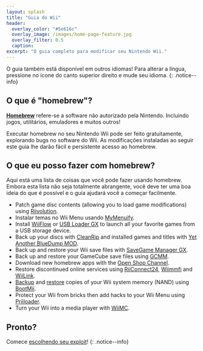 ```yaml
---
layout: splash
title: "Guia do Wii"
header:
  overlay_color: "#5e616c"
  overlay_image: /images/home-page-feature.jpg
  overlay_filter: 0.5
  caption:
excerpt: "O guia completo para modificar seu Nintendo Wii."
---
```


O guia também está disponível em outros idiomas! Para alterar a língua, pressione no ícone do canto superior direito e mude seu idioma.
{: .notice--info}

## O que é "homebrew"?

[**Homebrew**](https://en.wikipedia.org/wiki/Homebrew_(video_games)) refere-se a software não autorizado pela Nintendo. Incluindo jogos, utilitários, emuladores e muitos outros!

Executar homebrew no seu Nintendo Wii pode ser feito gratuitamente, explorando bugs no software do Wii. As modificações instaladas ao seguir este guia lhe darão fácil e persistente acesso ao homebrew.

## O que eu posso fazer com homebrew?

Aqui está uma lista de coisas que você pode fazer usando homebrew. Embora esta lista não seja totalmente abrangente, você deve ter uma boa ideia do que é possível e o guia ajudará você a começar facilmente.

- Patch game disc contents (allowing you to load game modifications) using [Riivolution](riivolution).
- Instalar temas no Wii Menu usando [MyMenuify](themes).
- Install [WiiFlow](wiiflow) or [USB Loader GX](usbloadergx) to launch all your favorite games from a USB storage device.
- Back up your discs with [CleanRip](/dump-games) and installed games and titles with [Yet Another BlueDump MOD](dump-wads).
- Back up and restore your Wii save files with [SaveGame Manager GX](https://oscwii.org/library/app/savegame_manager_gx).
- Back up and restore your GameCube save files using [GCMM](gcsaves).
- Download new homebrew apps with the [Open Shop Channel](hbb).
- Restore discontinued online services using [RiiConnect24](riiconnect24), [Wiimmfi](wiimmfi) and [WiiLink](wiilink).
- [Backup](bootmii) and [restore](bootmiirecover) copies of your Wii system memory (NAND) using [BootMii](hbc).
- Protect your Wii from bricks then add hacks to your Wii Menu using [Priiloader](priiloader).
- Turn your Wii into a media player with [WiiMC](https://oscwii.org/library/app/wiimc-ss).

## Pronto?

Comece [escolhendo seu exploit](get-started)!
{: .notice--info}
